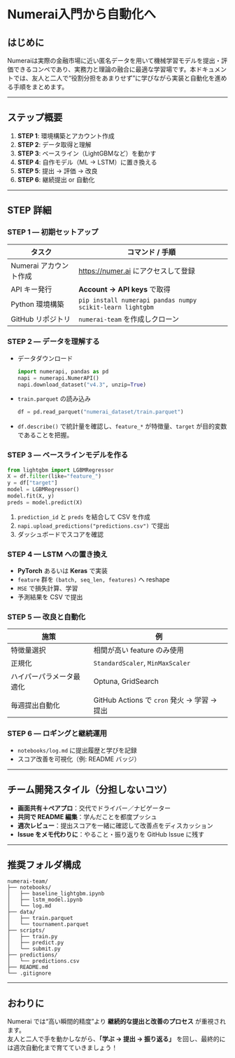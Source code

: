 # Numerai入門から自動化へ

## はじめに
Numeraiは実際の金融市場に近い匿名データを用いて機械学習モデルを提出・評価できるコンペであり、実務力と理論の融合に最適な学習場です。本ドキュメントでは、友人と二人で“役割分担をあまりせず”に学びながら実装と自動化を進める手順をまとめます。

---

## ステップ概要

1. **STEP&nbsp;1**: 環境構築とアカウント作成  
2. **STEP&nbsp;2**: データ取得と理解  
3. **STEP&nbsp;3**: ベースライン（LightGBMなど）を動かす  
4. **STEP&nbsp;4**: 自作モデル（ML → LSTM）に置き換える  
5. **STEP&nbsp;5**: 提出 → 評価 → 改良  
6. **STEP&nbsp;6**: 継続提出 or 自動化  

---

## STEP 詳細

### STEP 1 — 初期セットアップ

| タスク | コマンド / 手順 |
|-------|----------------|
| Numerai アカウント作成 | https://numer.ai にアクセスして登録 |
| API キー発行 | **Account → API keys** で取得 |
| Python 環境構築 | `pip install numerapi pandas numpy scikit-learn lightgbm` |
| GitHub リポジトリ | `numerai-team` を作成しクローン |

### STEP 2 — データを理解する

* データダウンロード  
  ```python
  import numerapi, pandas as pd
  napi = numerapi.NumerAPI()
  napi.download_dataset("v4.3", unzip=True)
  ```
* `train.parquet` の読み込み  
  ```python
  df = pd.read_parquet("numerai_dataset/train.parquet")
  ```
* `df.describe()` で統計量を確認し、`feature_*` が特徴量、`target` が目的変数であることを把握。

### STEP 3 — ベースラインモデルを作る

```python
from lightgbm import LGBMRegressor
X = df.filter(like="feature_")
y = df["target"]
model = LGBMRegressor()
model.fit(X, y)
preds = model.predict(X)
```

1. `prediction_id` と `preds` を結合して CSV を作成  
2. `napi.upload_predictions("predictions.csv")` で提出  
3. ダッシュボードでスコアを確認

### STEP 4 — LSTM への置き換え

* **PyTorch** あるいは **Keras** で実装  
* `feature` 群を `(batch, seq_len, features)` へ reshape  
* `MSE` で損失計算、学習  
* 予測結果を CSV で提出

### STEP 5 — 改良と自動化

| 施策 | 例 |
|------|----|
| 特徴量選択 | 相関が高い feature のみ使用 |
| 正規化 | `StandardScaler`, `MinMaxScaler` |
| ハイパーパラメータ最適化 | Optuna, GridSearch |
| 毎週提出自動化 | GitHub Actions で `cron` 発火 → 学習 → 提出 |

### STEP 6 — ロギングと継続運用

* `notebooks/log.md` に提出履歴と学びを記録  
* スコア改善を可視化（例: README バッジ）  

---

## チーム開発スタイル（分担しないコツ）

* **画面共有＋ペアプロ**：交代でドライバー／ナビゲーター  
* **共同で README 編集**：学んだことを都度プッシュ  
* **週次レビュー**：提出スコアを一緒に確認して改善点をディスカッション  
* **Issue をメモ代わりに**：やること・振り返りを GitHub Issue に残す  

---

## 推奨フォルダ構成

```plaintext
numerai-team/
├── notebooks/
│   ├── baseline_lightgbm.ipynb
│   ├── lstm_model.ipynb
│   └── log.md
├── data/
│   ├── train.parquet
│   └── tournament.parquet
├── scripts/
│   ├── train.py
│   ├── predict.py
│   └── submit.py
├── predictions/
│   └── predictions.csv
├── README.md
└── .gitignore
```

---

## おわりに

Numerai では“高い瞬間的精度”より **継続的な提出と改善のプロセス** が重視されます。  
友人と二人で手を動かしながら、**「学ぶ → 提出 → 振り返る」** を回し、最終的には週次自動化まで育てていきましょう！
